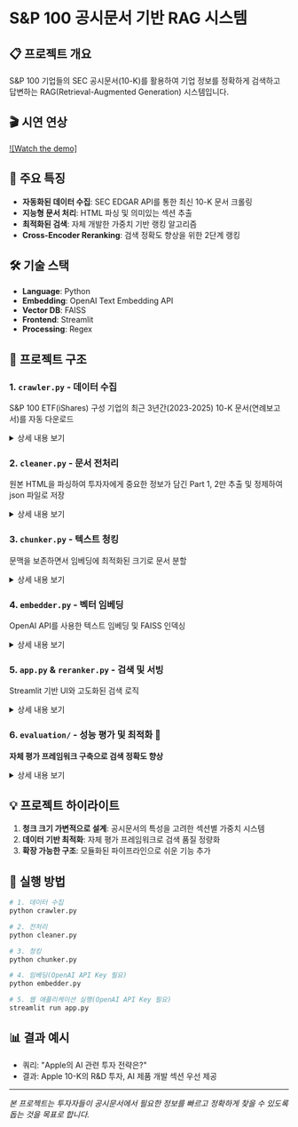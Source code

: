 # S&P 100 공시문서 기반 RAG 시스템

## 📋 프로젝트 개요
S&P 100 기업들의 SEC 공시문서(10-K)를 활용하여 기업 정보를 정확하게 검색하고 답변하는 RAG(Retrieval-Augmented Generation) 시스템입니다.

## 🎬 시연 연상
[![Watch the demo]](https://youtu.be/LBBBavYPNJM)

## 🚀 주요 특징
- **자동화된 데이터 수집**: SEC EDGAR API를 통한 최신 10-K 문서 크롤링
- **지능형 문서 처리**: HTML 파싱 및 의미있는 섹션 추출
- **최적화된 검색**: 자체 개발한 가중치 기반 랭킹 알고리즘
- **Cross-Encoder Reranking**: 검색 정확도 향상을 위한 2단계 랭킹

## 🛠️ 기술 스택
- **Language**: Python
- **Embedding**: OpenAI Text Embedding API
- **Vector DB**: FAISS
- **Frontend**: Streamlit
- **Processing**: Regex

## 📁 프로젝트 구조

### 1. `crawler.py` - 데이터 수집
S&P 100 ETF(iShares) 구성 기업의 최근 3년간(2023-2025) 10-K 문서(연례보고서)를 자동 다운로드

<details>
<summary>상세 내용 보기</summary>

- **데이터 소스**: SEC EDGAR API
- **대상 문서**: 10-K (연례보고서)
- **저장 위치**: `10k_raw/` 폴더
- **특징**: 
  - 실시간 S&P 100 구성종목 반영
  - API 제한 준수 자동화
  - 에러 핸들링 및 재시도 로직

</details>

### 2. `cleaner.py` - 문서 전처리
원본 HTML을 파싱하여 투자자에게 중요한 정보가 담긴 Part 1, 2만 추출 및 정제하여 json 파일로 저장

<details>
<summary>상세 내용 보기</summary>

- **주요 기능**:
  - 정규표현식 기반 섹션 추출
  - HTML/iXBRL 태그 제거
  - 표를 텍스트로 변환
  - 섹션별 중요도(weight) 계산
- **출력 형식**: JSON
  ```json
  {
    "ticker": "AAPL",
    "filing_year": 2024,
    "part": 1,
    "section_item": "Item 1",
    "section_title": "Business",
    "section_weight": 0.35,
    "text": "..."
  }
  ```

</details>

### 3. `chunker.py` - 텍스트 청킹
문맥을 보존하면서 임베딩에 최적화된 크기로 문서 분할

<details>
<summary>상세 내용 보기</summary>

- **청킹 전략**:
  - 문장 단위 분할 (문맥 보존)
  - 동적 청크 크기: 길이 비중에 따라 중요도를 매겼으며, 섹션 중요도에 청크 크기가 반비례하도록 가변 설정
  - 청크 크기 범위: 256-1024 토큰
- **특징**:
  - 중요 섹션은 작은 청크로 세밀하게 분할
  - 오버랩 설정으로 조절 가능
  - 테이블/긴 문장 강제 분할 지원

</details>

### 4. `embedder.py` - 벡터 임베딩
OpenAI API를 사용한 텍스트 임베딩 및 FAISS 인덱싱

<details>
<summary>상세 내용 보기</summary>

- **임베딩 모델**: OpenAI text-embedding-large
- **벡터 DB**: FAISS (Facebook AI Similarity Search)
- **유사도 메트릭**: Cosine Similarity
- **인덱스 저장**: `faiss/` 폴더

</details>

### 5. `app.py` & `reranker.py` - 검색 및 서빙
Streamlit 기반 UI와 고도화된 검색 로직

<details>
<summary>상세 내용 보기</summary>

- **검색 프로세스**:
  1. 쿼리에서 기업명(ticker) 자동 추출
  2. Cosine Similarity 기반 1차 검색 (Top K1)
  3. 타겟 기업 청크에 가중치(α) 부여
  4. Cross-Encoder 기반 리랭킹 (Top K2)
  5. 최종 Top 10 청크로 답변 생성
- **UI 특징**:
  - 파라미터 실시간 조절
  - 섹터별 기업 분류 표시
  - 소스 문서 확인 기능

</details>

### 6. `evaluation/` - 성능 평가 및 최적화 🌟
**자체 평가 프레임워크 구축으로 검색 정확도 향상**

<details>
<summary>상세 내용 보기</summary>

#### 문제 정의
- 단순 Cosine Similarity의 한계: 의미는 유사하나 다른 기업의 정보가 상위 랭크됨
- 예시: "Nvidia의 AI 전략" 검색 시 → Broadcom의 AI 전략이 나오는 문제

#### 해결 방안
1. **가중치 시스템 도입**: 쿼리에 언급된 기업의 문서로부터 나온 청크에 가산점(α) 부여
2. **자동 평가 데이터셋 구축**:
   - `generate_query.py`: 섹터별 대표 쿼리 자동 생성
   - `label_query.py`: LLM을 활용한 관련성 라벨링
3. **최적화**:
   - `alpha_optimization.py`: Grid Search로 최적 α값 탐색
   - **결과**: α=0.2에서 최고 Recall 달성

#### 성과
- 타겟 기업 정보 검색 정확도 향상(Recall 기준 약 15% 향상)
- 연관 기업 정보도 함께 제공하는 균형잡힌 검색 방법

</details>

## 💡 프로젝트 하이라이트

1. **청크 크기 가변적으로 설계**: 공시문서의 특성을 고려한 섹션별 가중치 시스템
2. **데이터 기반 최적화**: 자체 평가 프레임워크로 검색 품질 정량화
3. **확장 가능한 구조**: 모듈화된 파이프라인으로 쉬운 기능 추가

## 🚀 실행 방법

```bash
# 1. 데이터 수집
python crawler.py 

# 2. 전처리
python cleaner.py

# 3. 청킹
python chunker.py

# 4. 임베딩(OpenAI API Key 필요)
python embedder.py

# 5. 웹 애플리케이션 실행(OpenAI API Key 필요)
streamlit run app.py
```

## 📊 결과 예시
- 쿼리: "Apple의 AI 관련 투자 전략은?"
- 결과: Apple 10-K의 R&D 투자, AI 제품 개발 섹션 우선 제공

---

*본 프로젝트는 투자자들이 공시문서에서 필요한 정보를 빠르고 정확하게 찾을 수 있도록 돕는 것을 목표로 합니다.*